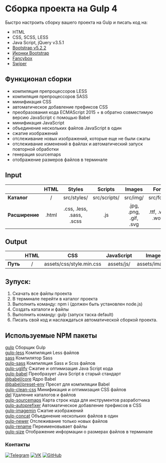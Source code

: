 # Сборка проекта на Gulp 4
Быстро настроить сборку вашего проекта на Gulp и писать код на:
- HTML
- CSS, SCSS, LESS
- Java Script, jQuery v3.5.1
- [Bootstrap v5.2.2](https://bootstrap-5.ru/docs/5.2/getting-started/introduction/)
- [Иконки Bootstrap](https://icons.bootstrap-5.ru/)
- [Fancybox](https://fancyapps.com/docs/ui/fancybox/)
- [Swiper](https://swiperjs.com/)

## Функционал сборки
- компиляция препроцессоров LESS
- компиляция препроцессоров SASS
- минификация CSS
- автоматическое добавление префиксов CSS
- преобразования кода ECMAScript 2015 + в обратно совместимую версию JavaScript с помощью Babel
- минификация JavaScript
- объединение нескольких файлов JavaScript в один
- сжатие изображений
- отслеживание новых изображений, которые еще не были сжаты
- отслеживание изменений в файлах и автоматический запуск повторной обработки
- генерация sourcemaps
- отображение размеров файлов в терминале

## Input
|| HTML | Styles | Scripts | Images | Fonts | Source |
|:---|:------:|:-----:|:----:|:-----:|:-----:|:-----:|
| **Каталог** | / | src/styles/ | src/scripts/ | src/img/ | src/fonts/ | src/source/ |
| **Расширение** | .html | .css, .less, .sass, .scss | .js | .jpg, .png, .gif, .svg | .ttf, .woff, .woff2 | .* |

## Output
|| HTML | CSS | JavaScript | Images | Fonts | Source |
|:---|:------:|:-----:|:----:|:-----:|:-----:|:-----:|
| **Путь** | / | assets/css/style.min.css | assets/js/ | assets/images/ | assets/fonts/ | assets/source/ |

## Зупуск:  
1. Скачать все файлы проекта  
2. В терминале перейти в каталог проекта  
3. Выполнить команду: npm i (должен быть установлен node.js)  
4. Создать каталоги и файлы
5. Выполнить команду: gulp (запуск таска default)  
6. Писать свой код и наслаждаться автоматической сборкой проекта. 

## Используемые NPM пакеты
[gulp](https://www.npmjs.com/package/gulp) Сборщик Gulp  
[gulp-less](https://www.npmjs.com/package/gulp-less) Компиляция Less файлов  
[sass](https://www.npmjs.com/package/sass) Компилятор Sass  
[gulp-sass](https://www.npmjs.com/package/gulp-sass) Компиляция Sass и Scss файлов  
[gulp-uglify](https://www.npmjs.com/package/gulp-uglify) Сжатие и оптимизация Java Script кода  
[gulp-babel](https://www.npmjs.com/package/gulp-babel) Преобразует Java Script в старый стандарт  
[@babel/core](https://www.npmjs.com/package/@babel/core) Ядро Babel  
[@babel/preset-env](https://www.npmjs.com/package/@babel/preset-env) Пресет для компиляции Babel  
[gulp-clean-css](https://www.npmjs.com/package/gulp-clean-css) Минификация и оптимизация CSS файлов   
[del](https://www.npmjs.com/package/del) Удаление каталогов и файлов  
[gulp-sourcemaps](https://www.npmjs.com/package/gulp-sourcemaps) Карта строк кода для инструментов  разработчика   
[gulp-autoprefixer](https://www.npmjs.com/package/gulp-autoprefixer) Автоматическое добавление префиксов в CSS   
[gulp-imagemin](https://www.npmjs.com/package/gulp-imagemin) Сжатие изображений   
[gulp-concat](https://www.npmjs.com/package/gulp-concat) Объединение нескольких файлов в один  
[gulp-newer](https://www.npmjs.com/package/gulp-newer) Отслеживание только новых файлов  
[gulp-rename](https://www.npmjs.com/package/gulp-rename) Переименовывает файлы    
[gulp-size](https://www.npmjs.com/package/gulp-size) Отображение информации о размерах файлов в терминале  


### Контакты
[![Telegram](https://img.shields.io/badge/-Telegram-333?style=for-the-badge&logo=telegram&logoColor=27A0D9)](https://t.me/kv89417)
[![VK](https://img.shields.io/badge/-VK-333?style=for-the-badge&logo=Vk&logoColor=27A0D9)](https://vk.com/valentin_tin_tin)
[![GitHub](https://img.shields.io/badge/-GitHub-333?style=for-the-badge&logo=GitHub&logoColor=fff)](https://github.com/Valentin89417)
